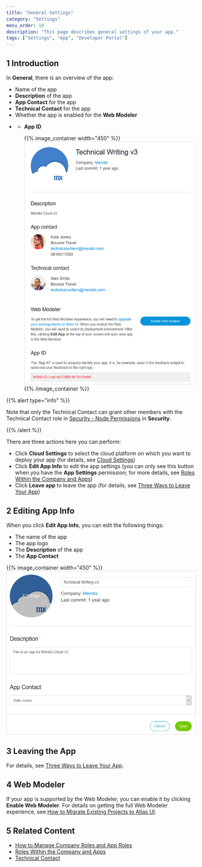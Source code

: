 ```yaml
---
title: "General Settings"
category: "Settings"
menu_order: 10
description: "This page describes general settings of your app."
tags: ["Settings", "App", "Developer Portal"]
---
```


## 1 Introduction

In **General**, there is an overview of the app:

* Name of the app
* **Description** of the app
* **App Contact** for the app
* **Technical Contact** for the app
* Whether the app is enabled for the **Web Modeler**
* * **App ID**

    {{% image_container width="450" %}}![](attachments/general.png)
    {{% /image_container %}}

{{% alert type="info" %}}

Note that only the Technical Contact can grant other members with the Technical Contact role in [Security - Node Permissions](/developerportal/settings/node-permissions) in **Security**.

{{% /alert %}}

There are three actions here you can perform:

* Click **Cloud Settings** to select the cloud platform on which you want to deploy your app (for details, see [Cloud Settings](cloud-settings))
* Click **Edit App Info** to edit the app settings (you can only see this button when you have the **App Settings** permission; for more details, see [Roles Within the Company and Apps](/developerportal/general/roles))
* Click **Leave app** to leave the app (for details, see [Three Ways to Leave Your App](/developerportal/general/leave-app))

## 2 Editing App Info

When you click **Edit App Info**, you can edit the following things:

* The name of the app
* The app logo
* The **Description** of the app
* The **App Contact**

{{% image_container width="450" %}}![](attachments/edit.png)

## 3 Leaving the App

For details, see [Three Ways to Leave Your App](/developerportal/general/leave-app).

## 4 Web Modeler

If your app is supported by the Web Modeler, you can enable it by clicking **Enable Web Modeler**. For details on getting the full Web Modeler experience, see [How to Migrate Existing Projects to Atlas UI](/howto/atlasui/migrate-existing-projects-to-atlasui).

## 5 Related Content

* [How to Manage Company Roles and App Roles](/developerportal/howto/change-roles)
* [Roles Within the Company and Apps](/developerportal/general/roles)
* [Technical Contact](/developerportal/general/technical-contact)

